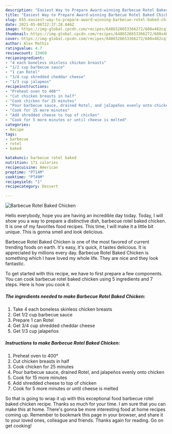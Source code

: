 ```yaml
---
description: "Easiest Way to Prepare Award-winning Barbecue Rotel Baked Chicken"
title: "Easiest Way to Prepare Award-winning Barbecue Rotel Baked Chicken"
slug: 655-easiest-way-to-prepare-award-winning-barbecue-rotel-baked-chicken
date: 2021-05-06T22:37:28.846Z
image: https://img-global.cpcdn.com/recipes/6486526653366272/680x482cq70/barbecue-rotel-baked-chicken-recipe-main-photo.jpg
thumbnail: https://img-global.cpcdn.com/recipes/6486526653366272/680x482cq70/barbecue-rotel-baked-chicken-recipe-main-photo.jpg
cover: https://img-global.cpcdn.com/recipes/6486526653366272/680x482cq70/barbecue-rotel-baked-chicken-recipe-main-photo.jpg
author: Alex Mathis
ratingvalue: 4.7
reviewcount: 23469
recipeingredient:
- "4 each boneless skinless chicken breasts"
- "1/2 cup barbecue sauce"
- "1 can Rotel"
- "3/4 cup shredded cheddar cheese"
- "1/3 cup jalapeos"
recipeinstructions:
- "Preheat oven to 400°"
- "Cut chicken breasts in half"
- "Cook chicken for 25 minutes"
- "Pour barbecue sauce, drained Rotel, and jalapeños evenly onto chicken"
- "Cook for 15 more minutes"
- "Add shredded cheese to top of chicken"
- "Cook for 5 more minutes or until cheese is melted"
categories:
- Recipe
tags:
- barbecue
- rotel
- baked

katakunci: barbecue rotel baked 
nutrition: 171 calories
recipecuisine: American
preptime: "PT14M"
cooktime: "PT49M"
recipeyield: "1"
recipecategory: Dessert

---
```



![Barbecue Rotel Baked Chicken](https://img-global.cpcdn.com/recipes/6486526653366272/680x482cq70/barbecue-rotel-baked-chicken-recipe-main-photo.jpg)

Hello everybody, hope you are having an incredible day today. Today, I will show you a way to prepare a distinctive dish, barbecue rotel baked chicken. It is one of my favorites food recipes. This time, I will make it a little bit unique. This is gonna smell and look delicious.

Barbecue Rotel Baked Chicken is one of the most favored of current trending foods on earth. It's easy, it's quick, it tastes delicious. It is appreciated by millions every day. Barbecue Rotel Baked Chicken is something which I have loved my whole life. They are nice and they look fantastic.




To get started with this recipe, we have to first prepare a few components. You can cook barbecue rotel baked chicken using 5 ingredients and 7 steps. Here is how you cook it.

<!--inarticleads1-->

##### The ingredients needed to make Barbecue Rotel Baked Chicken:

1. Take 4 each boneless skinless chicken breasts
1. Get 1/2 cup barbecue sauce
1. Prepare 1 can Rotel
1. Get 3/4 cup shredded cheddar cheese
1. Get 1/3 cup jalapeños




<!--inarticleads2-->

##### Instructions to make Barbecue Rotel Baked Chicken:

1. Preheat oven to 400°
1. Cut chicken breasts in half
1. Cook chicken for 25 minutes
1. Pour barbecue sauce, drained Rotel, and jalapeños evenly onto chicken
1. Cook for 15 more minutes
1. Add shredded cheese to top of chicken
1. Cook for 5 more minutes or until cheese is melted




So that is going to wrap it up with this exceptional food barbecue rotel baked chicken recipe. Thanks so much for your time. I am sure that you can make this at home. There's gonna be more interesting food at home recipes coming up. Remember to bookmark this page in your browser, and share it to your loved ones, colleague and friends. Thanks again for reading. Go on get cooking!
